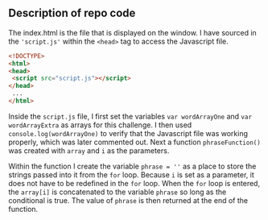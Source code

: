 ## Description of repo code

The index.html is the file that is displayed on the window. I have sourced in the `'script.js'` within the `<head>` tag to access the Javascript file.
```html
<!DOCTYPE>
<html>
<head>
 <script src="script.js"></script>
</head>
 ...
</html>
```

Inside the `script.js` file, I first set the variables `var wordArrayOne` and `var wordArrayExtra` as arrays for this challenge. I then used `console.log(wordArrayOne)` to verify that the Javascript file was working properly, which was later commented out. Next a function `phraseFunction()` was created with `array` and `i` as the parameters.

Within the function I create the variable `phrase = ''` as a place to store the strings passed into it from the `for` loop. Because `i` is set as a parameter, it does not have to be redefined in the `for` loop. When the `for` loop is entered, the `array[i]` is concatenated to the variable `phrase` so long as the conditional is true. The value of `phrase` is then returned at the end of the function. 
